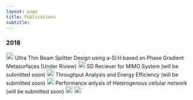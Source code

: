 ```yaml
---
layout: page
title: Publications
subtitle: 
---
```



### 2018
<img src="../img/journal-article.png" height="20px">
Ultra Thin Beam Splitter Design using a-Si:H based on Phase Gradient Metasurfaces (Under Riview)

<img src="../img/journal-article.png" height="20px">
SD Reciever for MIMO System (will be submitted soon)

<img src="../img/journal-article.png" height="20px">
Throughput Analysis and Energy Efficiency (will be submitted soon)


<img src="../img/conference-paper.png" height="20px">
Performance anlysis of Heterogenous cellular network (will be submitted soon)


<img src="../img/workshop-paper.png" height="20px">


<img src="../img/book-chapter.png" height="20px">










































